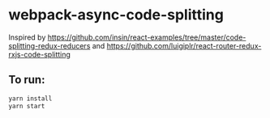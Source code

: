 # webpack-async-code-splitting

Inspired by https://github.com/insin/react-examples/tree/master/code-splitting-redux-reducers and https://github.com/luigiplr/react-router-redux-rxjs-code-splitting

## To run:

```bash
yarn install
yarn start
```